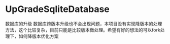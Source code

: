 # UpGradeSqliteDatabase
数据库的升级
数据库跨版本升级也不会出现问题，本项目没有实现降版本的处理方法，这个比较复杂，目前只能是比较版本做处理。希望有好的想法的可以fork处理下，如何降版本优化方案
